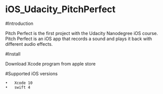 # iOS_Udacity_PitchPerfect

#Introduction

Pitch Perfect is the first project with the Udacity Nanodegree iOS course.
Pitch Perfect is an iOS app that records a sound and plays it back with different audio effects. 

#Install

Download Xcode program from apple store

#Supported iOS versions

	•	Xcode 10 
	•	swift 4

